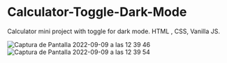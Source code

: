 # Calculator-Toggle-Dark-Mode
Calculator mini project with toggle for dark mode. 
HTML , CSS, Vanilla JS.


![Captura de Pantalla 2022-09-09 a las 12 39 46](https://user-images.githubusercontent.com/90968035/189332307-5f705bcf-48a3-4e60-8b77-f764c307671f.jpg)
![Captura de Pantalla 2022-09-09 a las 12 39 54](https://user-images.githubusercontent.com/90968035/189332320-d69c310b-48cf-4011-88c1-53f5fb9481e8.jpg)
